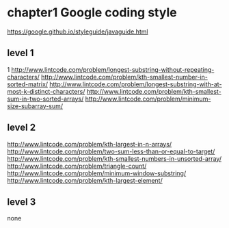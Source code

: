 # chapter1 Google coding style

https://google.github.io/styleguide/javaguide.html

## level 1 
1 http://www.lintcode.com/problem/longest-substring-without-repeating-characters/
http://www.lintcode.com/problem/kth-smallest-number-in-sorted-matrix/
http://www.lintcode.com/problem/longest-substring-with-at-most-k-distinct-characters/
http://www.lintcode.com/problem/kth-smallest-sum-in-two-sorted-arrays/
http://www.lintcode.com/problem/minimum-size-subarray-sum/

## level 2
http://www.lintcode.com/problem/kth-largest-in-n-arrays/
http://www.lintcode.com/problem/two-sum-less-than-or-equal-to-target/
http://www.lintcode.com/problem/kth-smallest-numbers-in-unsorted-array/
http://www.lintcode.com/problem/triangle-count/
http://www.lintcode.com/problem/minimum-window-substring/
http://www.lintcode.com/problem/kth-largest-element/

## level 3
none